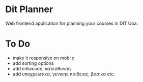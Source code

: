 # Dit Planner
Web frontend application for planning your courses in DIT Uoa.

# To Do
- make it responsive on mobile
- add sorting options
- add ειδίκευση, κατεύθυνση
- add υποχρεωτικα, γενικης παιδειας, βασικα etc.
